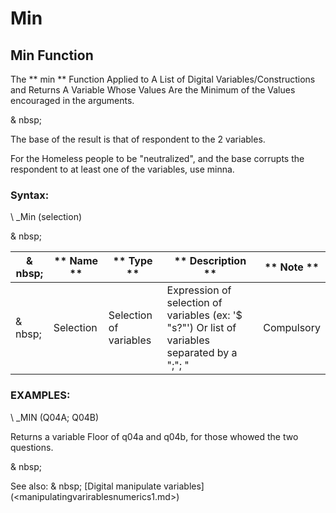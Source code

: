 # Min

## Min Function

The ** min ** Function Applied to A List of Digital Variables/Constructions and Returns A Variable Whose Values ​​Are the Minimum of the Values ​​encouraged in the arguments.

& nbsp;

The base of the result is that of respondent to the 2 variables.

For the Homeless people to be "neutralized", and the base corrupts the respondent to at least one of the variables, use minna.

### Syntax:

\ _Min (selection)

& nbsp;

|& nbsp;|** Name ** |** Type ** |** Description ** |** Note ** |
|--- |--- |--- |--- |--- |
|& nbsp;|Selection |Selection of variables |Expression of selection of variables (ex: '$ "s?"') Or list of variables separated by a ";"; "|Compulsory |

### EXAMPLES:

\ _MIN (Q04A; Q04B)

Returns a variable Floor of q04a and q04b, for those whowed the two questions.

& nbsp;

See also: & nbsp; [Digital manipulate variables] (<manipulatingvarirablesnumerics1.md>)